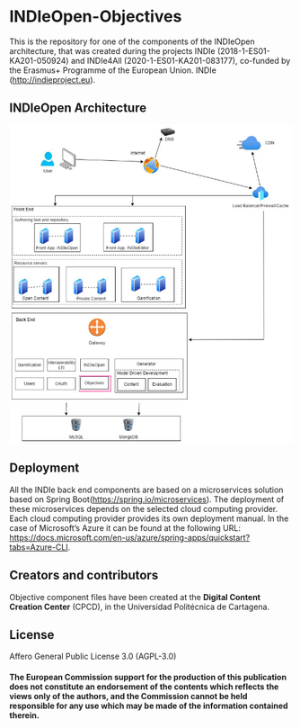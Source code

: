 # INDIeOpen-Objectives

This is the repository for one of the components of the INDIeOpen architecture, that was created during the projects INDIe (2018-1-ES01-KA201-050924) and INDIe4All (2020-1-ES01-KA201-083177), co-funded by the Erasmus+ Programme of the European Union. INDIe (http://indieproject.eu).

## INDIeOpen Architecture

<img src="architecture-objectives.jpg">

## Deployment

All the INDIe back end components are based on a microservices solution based on Spring Boot(https://spring.io/microservices). The deployment of these microservices depends on the selected cloud computing provider. Each cloud computing provider provides its own deployment manual. In the case of Microsoft’s Azure it can be found at the following URL: https://docs.microsoft.com/en-us/azure/spring-apps/quickstart?tabs=Azure-CLI.

## Creators and contributors

Objective component files have been created at the **Digital Content Creation Center** (CPCD), in the Universidad Politécnica de Cartagena.

## License

Affero General Public License 3.0 (AGPL-3.0)

#### The European Commission support for the production of this publication does not constitute an endorsement of the contents which reflects the views only of the authors, and the Commission cannot be held responsible for any use which may be made of the information contained therein.

